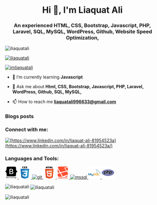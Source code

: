 <h1 align="center">Hi 👋, I'm Liaquat Ali</h1>
<h3 align="center">An experienced HTML, CSS, Bootstrap, Javascript, PHP, Laravel, SQL, MySQL, WordPress, Github, Website Speed Optimization, </h3>

<p align="left"> <img src="https://komarev.com/ghpvc/?username=iliaquatali&label=Profile%20views&color=0e75b6&style=flat" alt="iliaquatali" /> </p>

<p align="left"> <a href="https://github.com/ryo-ma/github-profile-trophy"><img src="https://github-profile-trophy.vercel.app/?username=iliaquatali" alt="iliaquatali" /></a> </p>

<p align="left"> <a href="https://twitter.com/imliaquatali" target="blank"><img src="https://img.shields.io/twitter/follow/imliaquatali?logo=twitter&style=for-the-badge" alt="imliaquatali" /></a> </p>

- 🌱 I’m currently learning **Javascript**

- 💬 Ask me about **Html, CSS, Bootstrap, Javascript, PHP, Laravel, WordPress, Github, SQL, MySQL,**

- 📫 How to reach me **liaquatali996633@gmail.com**

### Blogs posts
<!-- BLOG-POST-LIST:START -->
<!-- BLOG-POST-LIST:END -->

<h3 align="left">Connect with me:</h3>
<p align="left">
<a href="https://linkedin.com/in/https://www.linkedin.com/in/liaquat-ali-81954523a" target="blank"><img align="center" src="https://raw.githubusercontent.com/rahuldkjain/github-profile-readme-generator/master/src/images/icons/Social/linked-in-alt.svg" alt="[https://www.linkedin.com/in/liaquat-ali-81954523a](https://www.linkedin.com/in/liaquat-ali-81954523a/)" height="30" width="40" /></a>
</p>

<h3 align="left">Languages and Tools:</h3>
<p align="left"> <a href="https://getbootstrap.com" target="_blank" rel="noreferrer"> <img src="https://raw.githubusercontent.com/devicons/devicon/master/icons/bootstrap/bootstrap-plain-wordmark.svg" alt="bootstrap" width="40" height="40"/> </a> <a href="https://www.w3schools.com/css/" target="_blank" rel="noreferrer"> <img src="https://raw.githubusercontent.com/devicons/devicon/master/icons/css3/css3-original-wordmark.svg" alt="css3" width="40" height="40"/> </a> <a href="https://git-scm.com/" target="_blank" rel="noreferrer"> <img src="https://www.vectorlogo.zone/logos/git-scm/git-scm-icon.svg" alt="git" width="40" height="40"/> </a> <a href="https://www.w3.org/html/" target="_blank" rel="noreferrer"> <img src="https://raw.githubusercontent.com/devicons/devicon/master/icons/html5/html5-original-wordmark.svg" alt="html5" width="40" height="40"/> </a>  <a href="https://laravel.com/" target="_blank" rel="noreferrer"> <img src="https://raw.githubusercontent.com/devicons/devicon/master/icons/laravel/laravel-plain-wordmark.svg" alt="laravel" width="40" height="40"/> </a> <a href="https://www.microsoft.com/en-us/sql-server" target="_blank" rel="noreferrer"> <img src="https://www.svgrepo.com/show/303229/microsoft-sql-server-logo.svg" alt="mssql" width="40" height="40"/> </a> <a href="https://www.mysql.com/" target="_blank" rel="noreferrer"> <img src="https://raw.githubusercontent.com/devicons/devicon/master/icons/mysql/mysql-original-wordmark.svg" alt="mysql" width="40" height="40"/> </a> <a href="https://www.php.net" target="_blank" rel="noreferrer"> <img src="https://raw.githubusercontent.com/devicons/devicon/master/icons/php/php-original.svg" alt="php" width="40" height="40"/> </a> </p>

<p><img align="left" src="https://github-readme-stats.vercel.app/api/top-langs?username=iliaquatali&show_icons=true&locale=en&layout=compact" alt="iliaquatali" /></p>

<p>&nbsp;<img align="center" src="https://github-readme-stats.vercel.app/api?username=iliaquatali&show_icons=true&locale=en" alt="iliaquatali" /></p>

<p><img align="center" src="https://github-readme-streak-stats.herokuapp.com/?user=iliaquatali&" alt="iliaquatali" /></p>
